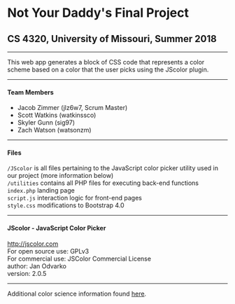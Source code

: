 # Not Your Daddy's Final Project
## CS 4320, University of Missouri, Summer 2018
***
This web app generates a block of CSS code that represents a color scheme based on a color that the user picks using the JScolor plugin.
***
#### Team Members
- Jacob Zimmer (jlz6w7, Scrum Master)
- Scott Watkins (watkinssco)
- Skyler Gunn (sig97)
- Zach Watson (watsonzm)
***
#### Files
`/JScolor` is all files pertaining to the JavaScript color picker utility used in our project (more information below)  
`/utilities` contains all PHP files for executing back-end functions  
`index.php` landing page  
`script.js` interaction logic for front-end pages  
`style.css` modifications to Bootstrap 4.0  
***
#### JScolor - JavaScript Color Picker
http://jscolor.com  
For open source use: GPLv3  
For commercial use: JSColor Commercial License  
author: Jan Odvarko  
version: 2.0.5  
***
Additional color science information found [here](http://www.niwa.nu/2013/05/math-behind-colorspace-conversions-rgb-hsl/).